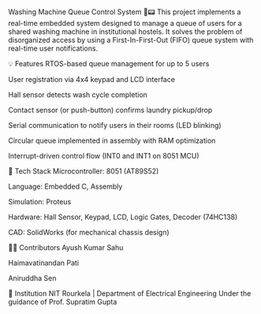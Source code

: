 Washing Machine Queue Control System 🧺📟
This project implements a real-time embedded system designed to manage a queue of users for a shared washing machine in institutional hostels. It solves the problem of disorganized access by using a First-In-First-Out (FIFO) queue system with real-time user notifications.

💡 Features
RTOS-based queue management for up to 5 users

User registration via 4x4 keypad and LCD interface

Hall sensor detects wash cycle completion

Contact sensor (or push-button) confirms laundry pickup/drop

Serial communication to notify users in their rooms (LED blinking)

Circular queue implemented in assembly with RAM optimization

Interrupt-driven control flow (INT0 and INT1 on 8051 MCU)

🧰 Tech Stack
Microcontroller: 8051 (AT89S52)

Language: Embedded C, Assembly

Simulation: Proteus

Hardware: Hall Sensor, Keypad, LCD, Logic Gates, Decoder (74HC138)

CAD: SolidWorks (for mechanical chassis design)

🧑‍💻 Contributors
Ayush Kumar Sahu

Haimavatinandan Pati

Aniruddha Sen

📍 Institution
NIT Rourkela | Department of Electrical Engineering
Under the guidance of Prof. Supratim Gupta

